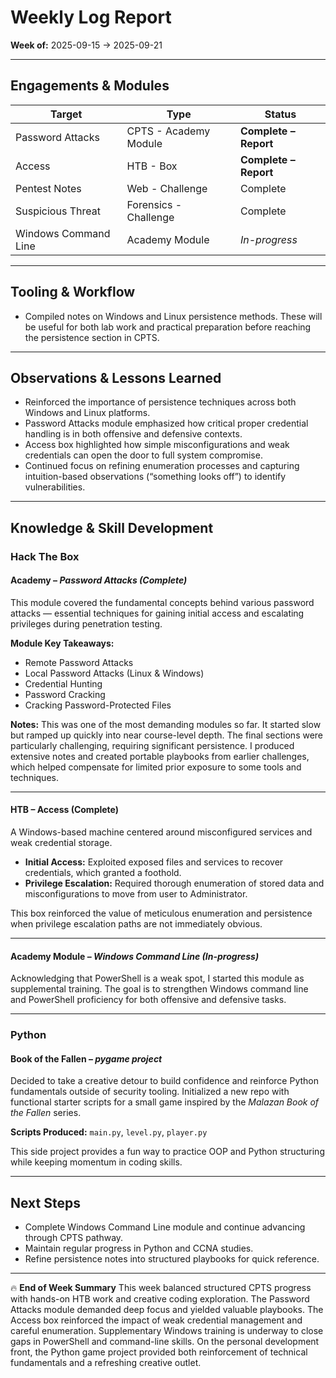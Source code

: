 # Weekly Log Report

**Week of:** 2025-09-15 → 2025-09-21

------

## Engagements & Modules

| Target               | Type                  | Status                |
| -------------------- | --------------------- | --------------------- |
| Password Attacks     | CPTS - Academy Module | **Complete – Report** |
| Access               | HTB - Box             | **Complete – Report** |
| Pentest Notes        | Web - Challenge       | Complete              |
| Suspicious Threat    | Forensics - Challenge | Complete              |
| Windows Command Line | Academy Module        | *In-progress*         |

------

## Tooling & Workflow

- Compiled notes on Windows and Linux persistence methods. These will be useful for both lab work and practical preparation before reaching the persistence section in CPTS.

------

## Observations & Lessons Learned

- Reinforced the importance of persistence techniques across both Windows and Linux platforms.
- Password Attacks module emphasized how critical proper credential handling is in both offensive and defensive contexts.
- Access box highlighted how simple misconfigurations and weak credentials can open the door to full system compromise.
- Continued focus on refining enumeration processes and capturing intuition-based observations (“something looks off”) to identify vulnerabilities.

------

## Knowledge & Skill Development

### Hack The Box

#### Academy – *Password Attacks (Complete)*

This module covered the fundamental concepts behind various password attacks — essential techniques for gaining initial access and escalating privileges during penetration testing.

**Module Key Takeaways:**

- Remote Password Attacks
- Local Password Attacks (Linux & Windows)
- Credential Hunting
- Password Cracking
- Cracking Password-Protected Files

**Notes:**
 This was one of the most demanding modules so far. It started slow but ramped up quickly into near course-level depth. The final sections were particularly challenging, requiring significant persistence. I produced extensive notes and created portable playbooks from earlier challenges, which helped compensate for limited prior exposure to some tools and techniques.

------

#### HTB – Access (Complete)

A Windows-based machine centered around misconfigured services and weak credential storage.

- **Initial Access:** Exploited exposed files and services to recover credentials, which granted a foothold.
- **Privilege Escalation:** Required thorough enumeration of stored data and misconfigurations to move from user to Administrator.

This box reinforced the value of meticulous enumeration and persistence when privilege escalation paths are not immediately obvious.

------

#### Academy Module – *Windows Command Line (In-progress)*

Acknowledging that PowerShell is a weak spot, I started this module as supplemental training. The goal is to strengthen Windows command line and PowerShell proficiency for both offensive and defensive tasks.

------

### Python

#### Book of the Fallen – *pygame project*

Decided to take a creative detour to build confidence and reinforce Python fundamentals outside of security tooling. Initialized a new repo with functional starter scripts for a small game inspired by the *Malazan Book of the Fallen* series.

**Scripts Produced:** `main.py`, `level.py`, `player.py`

This side project provides a fun way to practice OOP and Python structuring while keeping momentum in coding skills.

------

## Next Steps

- Complete Windows Command Line module and continue advancing through CPTS pathway.
- Maintain regular progress in Python and CCNA studies.
- Refine persistence notes into structured playbooks for quick reference.

------

🔥 **End of Week Summary**
 This week balanced structured CPTS progress with hands-on HTB work and creative coding exploration. The Password Attacks module demanded deep focus and yielded valuable playbooks. The Access box reinforced the impact of weak credential management and careful enumeration. Supplementary Windows training is underway to close gaps in PowerShell and command-line skills. On the personal development front, the Python game project provided both reinforcement of technical fundamentals and a refreshing creative outlet.
